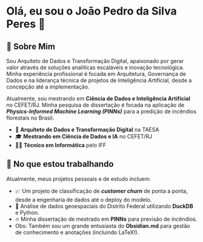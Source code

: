 # Olá, eu sou o João Pedro da Silva Peres 👋

## 🚀 Sobre Mim

Sou Arquiteto de Dados e Transformação Digital, apaixonado por gerar valor através de soluções analíticas escaláveis e inovação tecnológica. Minha experiência profissional é focada em Arquitetura, Governança de Dados e na liderança técnica de projetos de Inteligência Artificial, desde a concepção até a implementação.

Atualmente, sou mestrando em **Ciência de Dados e Inteligência Artificial** no CEFET/RJ. Minha pesquisa de dissertação é focada na aplicação de ***Physics-Informed Machine Learning (PINNs)*** para a predição de incêndios florestais no Brasil.

- 💼 **Arquiteto de Dados e Transformação Digital** na TAESA
- 🎓 **Mestrando em Ciência de Dados e IA** no CEFET/RJ
- 👨‍💻 **Técnico em Informática** pelo IFF

## 🔭 No que estou trabalhando

Atualmente, meus projetos pessoais e de estudo incluem:

* 📈 Um projeto de classificação de ***customer churn*** de ponta a ponta, desde a engenharia de dados até o deploy do modelo.
* 🦆 Análise de dados geoespaciais do Distrito Federal utilizando **DuckDB** e Python.
* 🔥 Minha dissertação de mestrado em **PINNs** para previsão de incêndios.
* Obs: Também sou um grande entusiasta do **Obsidian.md** para gestão de conhecimento e anotações (incluindo LaTeX!).

